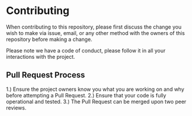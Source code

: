 # Contributing

When contributing to this repository, please first discuss the change you wish to make via issue,
email, or any other method with the owners of this repository before making a change. 

Please note we have a code of conduct, please follow it in all your interactions with the project.

## Pull Request Process

1.) Ensure the project owners know you what you are working on and why before attempting a Pull Request. 
2.) Ensure that your code is fully operational and tested. 
3.) The Pull Request can be merged upon two peer reviews.
